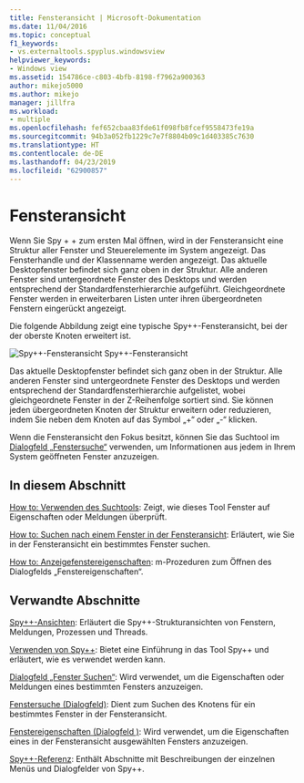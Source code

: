 ```yaml
---
title: Fensteransicht | Microsoft-Dokumentation
ms.date: 11/04/2016
ms.topic: conceptual
f1_keywords:
- vs.externaltools.spyplus.windowsview
helpviewer_keywords:
- Windows view
ms.assetid: 154786ce-c803-4bfb-8198-f7962a900363
author: mikejo5000
ms.author: mikejo
manager: jillfra
ms.workload:
- multiple
ms.openlocfilehash: fef652cbaa83fde61f098fb8fcef9558473fe19a
ms.sourcegitcommit: 94b3a052fb1229c7e7f8804b09c1d403385c7630
ms.translationtype: HT
ms.contentlocale: de-DE
ms.lasthandoff: 04/23/2019
ms.locfileid: "62900857"
---
```

# <a name="windows-view"></a>Fensteransicht
Wenn Sie Spy + + zum ersten Mal öffnen, wird in der Fensteransicht eine Struktur aller Fenster und Steuerelemente im System angezeigt. Das Fensterhandle und der Klassenname werden angezeigt. Das aktuelle Desktopfenster befindet sich ganz oben in der Struktur. Alle anderen Fenster sind untergeordnete Fenster des Desktops und werden entsprechend der Standardfensterhierarchie aufgeführt. Gleichgeordnete Fenster werden in erweiterbaren Listen unter ihren übergeordneten Fenstern eingerückt angezeigt.

 Die folgende Abbildung zeigt eine typische Spy++-Fensteransicht, bei der der oberste Knoten erweitert ist.

 ![Spy&#43;&#43;-Fensteransicht](../debugger/media/spy--_windowsview.png "Spy++_WindowsView") Spy++-Fensteransicht

 Das aktuelle Desktopfenster befindet sich ganz oben in der Struktur. Alle anderen Fenster sind untergeordnete Fenster des Desktops und werden entsprechend der Standardfensterhierarchie aufgelistet, wobei gleichgeordnete Fenster in der Z-Reihenfolge sortiert sind. Sie können jeden übergeordneten Knoten der Struktur erweitern oder reduzieren, indem Sie neben dem Knoten auf das Symbol „+“ oder „-“ klicken.

 Wenn die Fensteransicht den Fokus besitzt, können Sie das Suchtool im [Dialogfeld „Fenstersuche“](../debugger/window-search-dialog-box.md) verwenden, um Informationen aus jedem in Ihrem System geöffneten Fenster anzuzeigen.

## <a name="in-this-section"></a>In diesem Abschnitt
 [How to: Verwenden des Suchtools](../debugger/how-to-use-the-finder-tool.md): Zeigt, wie dieses Tool Fenster auf Eigenschaften oder Meldungen überprüft.

 [How to: Suchen nach einem Fenster in der Fensteransicht](../debugger/how-to-search-for-a-window-in-windows-view.md): Erläutert, wie Sie in der Fensteransicht ein bestimmtes Fenster suchen.

 [How to: Anzeigefenstereigenschaften](../debugger/how-to-display-window-properties.md): m-Prozeduren zum Öffnen des Dialogfelds „Fenstereigenschaften“.

## <a name="related-sections"></a>Verwandte Abschnitte
 [Spy++-Ansichten](../debugger/spy-increment-views.md): Erläutert die Spy++-Strukturansichten von Fenstern, Meldungen, Prozessen und Threads.

 [Verwenden von Spy++](../debugger/using-spy-increment.md): Bietet eine Einführung in das Tool Spy++ und erläutert, wie es verwendet werden kann.

 [Dialogfeld „Fenster Suchen“](../debugger/find-window-dialog-box.md): Wird verwendet, um die Eigenschaften oder Meldungen eines bestimmten Fensters anzuzeigen.

 [Fenstersuche (Dialogfeld)](../debugger/window-search-dialog-box.md): Dient zum Suchen des Knotens für ein bestimmtes Fenster in der Fensteransicht.

 [Fenstereigenschaften (Dialogfeld )](../debugger/window-properties-dialog-box.md): Wird verwendet, um die Eigenschaften eines in der Fensteransicht ausgewählten Fensters anzuzeigen.

 [Spy++-Referenz](../debugger/spy-increment-reference.md): Enthält Abschnitte mit Beschreibungen der einzelnen Menüs und Dialogfelder von Spy++.